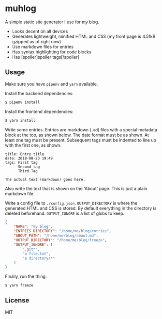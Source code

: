 # muhlog

A simple static site generator I use for [my blog](https://gregor-smith.github.io).

* Looks decent on all devices
* Generates lightweight, minified HTML and CSS (my front page is 4.51kB gzipped as of right now)
* Use markdown files for entries
* Has syntax highlighting for code blocks
* Has [spoiler]spoiler tags[/spoiler]

## Usage
Make sure you have `pipenv` and `yarn` available.

Install the backend dependencies:
```zsh
$ pipenv install
```

Install the frontend dependencies:
```zsh
$ yarn install
```

Write some entries. Entries are markdown (`.md`) files with a special metadata block at the top, as shown below. The date format must be as shown. At least one tag must be present. Subsequent tags must be indented to line up with the first one, as shown.
```
title: Entry title
date: 2018-08-23 19:49
tags: First tag
      Second tag
      Third Tag

The actual text (markdown) goes here.
```
Also write the text that is shown on the 'About' page. This is just a plain markdown file.

Write a config file to `./config.json`. `OUTPUT_DIRECTORY` is where the generated HTML and CSS is stored. By default everything in the directory is deleted beforehand. `OUTPUT_IGNORE` is a list of globs to keep.
```json
{
    "NAME": "my blog",
    "ENTRIES_DIRECTORY": "/home/me/blog/entries",
    "ABOUT_PATH": "/home/me/blog/about.md",
    "OUTPUT_DIRECTORY": "/home/me/blog/freeze",
    "OUTPUT_IGNORE": [
        ".git*",
        "a file.txt",
        "a directory/*"
    ]
}
```

Finally, run the thing:
```zsh
$ yarn freeze
```

## License
MIT
